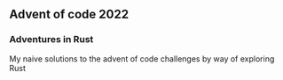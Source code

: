 ## Advent of code 2022

### Adventures in Rust

My naive solutions to the advent of code challenges by way of exploring Rust
